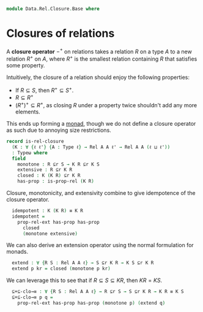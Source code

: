 <!--
```agda
open import 1Lab.Prelude
open import Data.Sum

open import Data.Rel.Base

import Data.Nat as Nat
import Data.Nat.Order as Nat
```
-->

```agda
module Data.Rel.Closure.Base where
```

<!--
```agda
private variable
  ℓ ℓ' ℓ'' : Level
  A B X : Type ℓ
  R R' S : A → A → Type ℓ
```
-->

# Closures of relations

A **closure operator** $-^{+}$ on relations takes a relation $R$ on a type
$A$ to a new relation $R^{+}$ on $A$, where $R^{+}$ is the smallest
relation containing $R$ that satisfies some property.

Intuitively, the closure of a relation should enjoy the following properties:
- If $R \subseteq S$, then $R^{+} \subseteq S^{+}$.
- $R \subseteq R^{+}$
- $(R^{+})^{+} \subseteq R^{+}$, as closing $R$ under a property twice shouldn't
  add any more elements.

This ends up forming a [monad], though we do not define a closure operator as
such due to annoying size restrictions.

[monad]: Cat.Diagram.Monad.html

```agda
record is-rel-closure
  (K : ∀ {ℓ ℓ'} {A : Type ℓ} → Rel A A ℓ' → Rel A A (ℓ ⊔ ℓ'))
  : Typeω where
  field
    monotone : R ⊆r S → K R ⊆r K S
    extensive : R ⊆r K R
    closed : K (K R) ⊆r K R
    has-prop : is-prop-rel (K R)
```

Closure, monotonicity, and extensivity combine to give idempotence
of the closure operator.

```agda
  idempotent : K (K R) ≡ K R
  idempotent =
    prop-rel-ext has-prop has-prop
      closed
      (monotone extensive)
```

We can also derive an extension operator using the normal formulation
for monads.

```agda
  extend : ∀ {R S : Rel A A ℓ} → S ⊆r K R → K S ⊆r K R
  extend p kr = closed (monotone p kr)
```

We can leverage this to see that if $R \subseteq S \subseteq K R$, then
$K R = K S$.

```agda
  ⊆+⊆-clo→≡ : ∀ {R S : Rel A A ℓ} → R ⊆r S → S ⊆r K R → K R ≡ K S
  ⊆+⊆-clo→≡ p q =
    prop-rel-ext has-prop has-prop (monotone p) (extend q)
```
